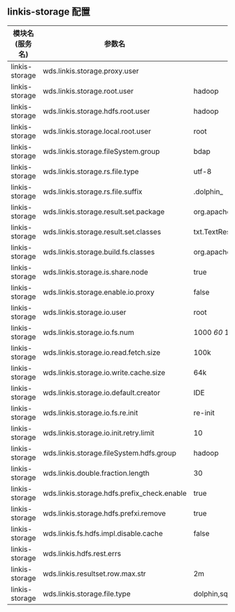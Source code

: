 ## linkis-storage 配置

| 模块名(服务名) | 参数名 | 默认值 | 描述 | 是否引用|
| -------- | -------- | ----- |----- |  -----   |
|linkis-storage|wds.linkis.storage.proxy.user| | storage.proxy.user |true|
|linkis-storage|wds.linkis.storage.root.user| hadoop |storage.root.user|true|
|linkis-storage|wds.linkis.storage.hdfs.root.user| hadoop |hdfs.root.user|true|
|linkis-storage|wds.linkis.storage.local.root.user| root | storage.local.root.user  |true|
|linkis-storage|wds.linkis.storage.fileSystem.group|bdap |fileSystem.group|true|
|linkis-storage|wds.linkis.storage.rs.file.type | utf-8 |file.type |true|
|linkis-storage|wds.linkis.storage.rs.file.suffix| .dolphin_ | file.suffix  |true|
|linkis-storage|wds.linkis.storage.result.set.package|org.apache.linkis.storage.resultset |package|true|
|linkis-storage|wds.linkis.storage.result.set.classes| txt.TextResultSet,table.TableResultSet,io.IOResultSet,html.HtmlResultSet,picture.PictureResultSet  | classes |true|
|linkis-storage|wds.linkis.storage.build.fs.classes| org.apache.linkis.storage.factory.impl.BuildHDFSFileSystem,org.apache.linkis.storage.factory.impl.BuildLocalFileSystem |classes|true|
|linkis-storage|wds.linkis.storage.is.share.node|true |share.node|true|
|linkis-storage|wds.linkis.storage.enable.io.proxy|false| proxy |true|
|linkis-storage|wds.linkis.storage.io.user|root |io.user |true|
|linkis-storage|wds.linkis.storage.io.fs.num| 1000 *60* 10   |fs.num  |true|
|linkis-storage|wds.linkis.storage.io.read.fetch.size|  100k |fetch.size |true|
|linkis-storage|wds.linkis.storage.io.write.cache.size |64k | cache.size  |true|
|linkis-storage|wds.linkis.storage.io.default.creator|  IDE| default.creator |true|
|linkis-storage|wds.linkis.storage.io.fs.re.init|re-init |re.init|false|
|linkis-storage|wds.linkis.storage.io.init.retry.limit| 10  | limit |true|
|linkis-storage|wds.linkis.storage.fileSystem.hdfs.group| hadoop |hdfs.group|false|
|linkis-storage|wds.linkis.double.fraction.length| 30|fraction.length|true|
|linkis-storage|wds.linkis.storage.hdfs.prefix_check.enable| true | check.enable|true|
|linkis-storage|wds.linkis.storage.hdfs.prefxi.remove| true |prefxi.remove|true|
|linkis-storage|wds.linkis.fs.hdfs.impl.disable.cache|  false |disable.cache |true|
|linkis-storage|wds.linkis.hdfs.rest.errs|  |rest.errs|true|
|linkis-storage|wds.linkis.resultset.row.max.str | 2m  | max.str |true|
|linkis-storage|wds.linkis.storage.file.type | dolphin,sql,scala,py,hql,python,out,log,text,sh,jdbc,ngql,psql,fql,tsql | file.type |true|
